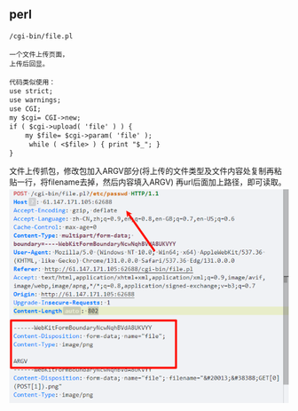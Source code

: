 ## **perl**
```
/cgi-bin/file.pl

一个文件上传页面，
上传后回显。

代码类似使用：
use strict;
use warnings; 
use CGI;
my $cgi= CGI->new;
if ( $cgi->upload( 'file' ) ) { 
    my $file= $cgi->param( 'file' );
     while ( <$file> ) { print "$_"; }
}
```
文件上传抓包，修改包加入ARGV部分(将上传的文件类型及文件内容处复制再粘贴一行，将filename去掉，然后内容填入ARGV)
再url后面加上路径，即可读取。
![](.topwrite/assets/image_1735719387896.png)